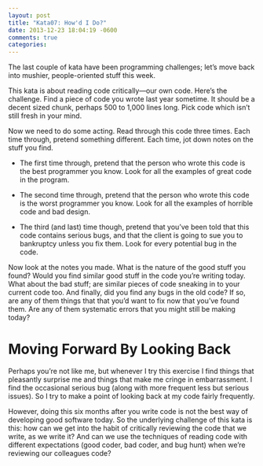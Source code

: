 ```yaml
---
layout: post
title: "Kata07: How'd I Do?"
date: 2013-12-23 18:04:19 -0600
comments: true
categories: 
---
```


The last couple of kata have been programming challenges; let’s move
back into mushier, people-oriented stuff this week.

<!-- more -->

This kata is about reading code critically—our own code. Here’s the
challenge. Find a piece of code you wrote last year sometime. It
should be a decent sized chunk, perhaps 500 to 1,000 lines long. Pick
code which isn’t still fresh in your mind.

Now we need to do some acting. Read through this code three
times. Each time through, pretend something different. Each time, jot
down notes on the stuff you find.

* The first time through, pretend that the person who wrote this code
  is the best programmer you know. Look for all the examples of great
  code in the program.

* The second time through, pretend that the person who wrote this code
  is the worst programmer you know. Look for all the examples of
  horrible code and bad design.

* The third (and last) time though, pretend that you’ve been told that
  this code contains serious bugs, and that the client is going to sue
  you to bankruptcy unless you fix them. Look for every potential bug
  in the code.

Now look at the notes you made. What is the nature of the good stuff
you found? Would you find similar good stuff in the code you’re
writing today. What about the bad stuff; are similar pieces of code
sneaking in to your current code too. And finally, did you find any
bugs in the old code?  If so, are any of them things that that you’d
want to fix now that you’ve found them. Are any of them systematic
errors that you might still be making today?

# Moving Forward By Looking Back

Perhaps you’re not like me, but whenever I try this exercise I find
things that pleasantly surprise me and things that make me cringe in
embarrassment. I find the occasional serious bug (along with more
frequent less but serious issues). So I try to make a point of looking
back at my code fairly frequently.

However, doing this six months after you write code is not the best
way of developing good software today. So the underlying challenge of
this kata is this: how can we get into the habit of critically
reviewing the code that we write, as we write it? And can we use the
techniques of reading code with different expectations (good coder,
bad coder, and bug hunt) when we’re reviewing our colleagues code?
